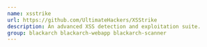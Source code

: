 ```yaml
---
name: xsstrike
url: https://github.com/UltimateHackers/XSStrike
description: An advanced XSS detection and exploitation suite.
group: blackarch blackarch-webapp blackarch-scanner
---
```

